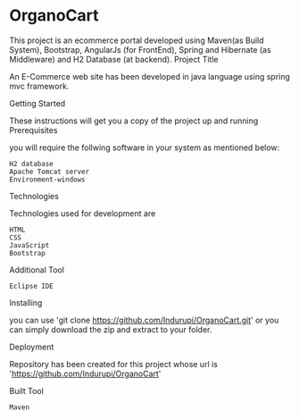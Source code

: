 # OrganoCart
This project is an ecommerce portal developed using Maven(as Build System), Bootstrap, AngularJs (for FrontEnd), Spring and Hibernate (as Middleware) and H2 Database (at backend).
Project Title

An E-Commerce web site has been developed in java language using spring mvc framework.

Getting Started

These instructions will get you a copy of the project up and running
Prerequisites

you will require the follwing software in your system as mentioned below:

    H2 database
    Apache Tomcat server
    Environment-windows

Technologies

Technologies used for development are

    HTML
    CSS
    JavaScript
    Bootstrap

Additional Tool

    Eclipse IDE

Installing

you can use 'git clone https://github.com/Indurupi/OrganoCart.git' or you can simply download the zip and extract to your folder.

Deployment

Repository has been created for this project whose url is 'https://github.com/Indurupi/OrganoCart'

Built Tool

    Maven
